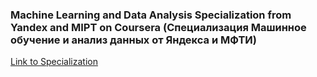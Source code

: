 
### Machine Learning and Data Analysis Specialization from Yandex and MIPT on Coursera (Специализация Машинное обучение и анализ данных от Яндекса и МФТИ)

[Link to Specialization](https://www.coursera.org/specializations/machine-learning-data-analysis)
